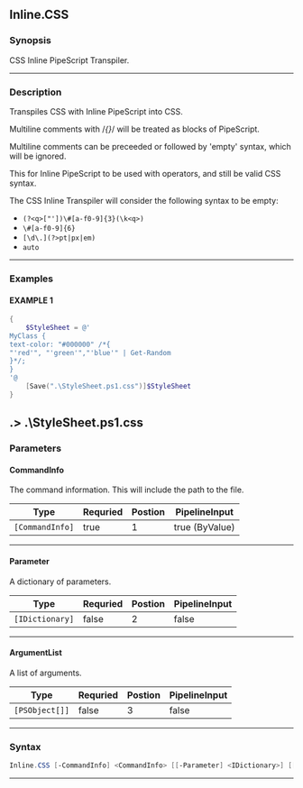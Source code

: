 
Inline.CSS
----------
### Synopsis
CSS Inline PipeScript Transpiler.

---
### Description

Transpiles CSS with Inline PipeScript into CSS.

Multiline comments with /*{}*/ will be treated as blocks of PipeScript.

Multiline comments can be preceeded or followed by 'empty' syntax, which will be ignored.

This for Inline PipeScript to be used with operators, and still be valid CSS syntax. 

The CSS Inline Transpiler will consider the following syntax to be empty:

* ```(?<q>["'])\#[a-f0-9]{3}(\k<q>)```
* ```\#[a-f0-9]{6}```
* ```[\d\.](?>pt|px|em)```
* ```auto```

---
### Examples
#### EXAMPLE 1
```PowerShell
{
    $StyleSheet = @'
MyClass {
text-color: "#000000" /*{
"'red'", "'green'","'blue'" | Get-Random
}*/;
}
'@
    [Save(".\StyleSheet.ps1.css")]$StyleSheet
}
```
.> .\StyleSheet.ps1.css
---
### Parameters
#### **CommandInfo**

The command information.  This will include the path to the file.



|Type               |Requried|Postion|PipelineInput |
|-------------------|--------|-------|--------------|
|```[CommandInfo]```|true    |1      |true (ByValue)|
---
#### **Parameter**

A dictionary of parameters.



|Type               |Requried|Postion|PipelineInput|
|-------------------|--------|-------|-------------|
|```[IDictionary]```|false   |2      |false        |
---
#### **ArgumentList**

A list of arguments.



|Type              |Requried|Postion|PipelineInput|
|------------------|--------|-------|-------------|
|```[PSObject[]]```|false   |3      |false        |
---
### Syntax
```PowerShell
Inline.CSS [-CommandInfo] <CommandInfo> [[-Parameter] <IDictionary>] [[-ArgumentList] <PSObject[]>] [<CommonParameters>]
```
---



